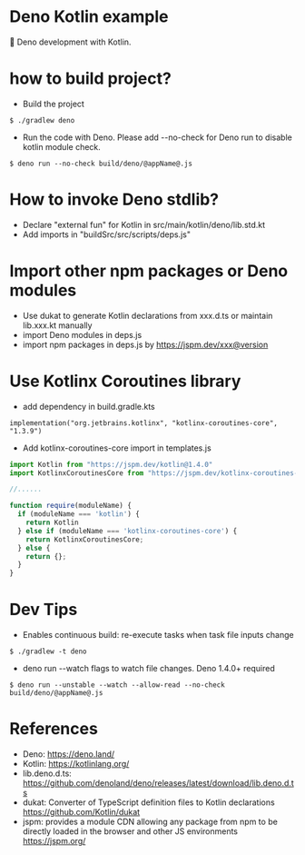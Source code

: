 Deno Kotlin example
===================
🦕 Deno development with Kotlin.

# how to build project?

* Build the project

```
$ ./gradlew deno
```

* Run the code with Deno. Please add --no-check for Deno run to disable kotlin module check.

```
$ deno run --no-check build/deno/@appName@.js
```

# How to invoke Deno stdlib?

* Declare "external fun" for Kotlin in src/main/kotlin/deno/lib.std.kt
* Add imports in "buildSrc/src/scripts/deps.js"

# Import other npm packages or Deno modules

* Use dukat to generate Kotlin declarations from xxx.d.ts or maintain lib.xxx.kt manually
* import Deno modules in deps.js
* import npm packages in deps.js by https://jspm.dev/xxx@version

# Use Kotlinx Coroutines library

* add dependency in build.gradle.kts

```
implementation("org.jetbrains.kotlinx", "kotlinx-coroutines-core", "1.3.9")
```

* Add kotlinx-coroutines-core import in templates.js

```javascript
import Kotlin from "https://jspm.dev/kotlin@1.4.0"
import KotlinxCoroutinesCore from "https://jspm.dev/kotlinx-coroutines-core@1.3.9"

//......

function require(moduleName) {
  if (moduleName === 'kotlin') {
    return Kotlin
  } else if (moduleName === 'kotlinx-coroutines-core') {
    return KotlinxCoroutinesCore;
  } else {
    return {};
  }
}
```

# Dev Tips

* Enables continuous build: re-execute tasks when task file inputs change

```
$ ./gradlew -t deno
```

* deno run --watch flags to watch file changes. Deno 1.4.0+ required

```
$ deno run --unstable --watch --allow-read --no-check build/deno/@appName@.js
```

# References

* Deno: https://deno.land/
* Kotlin: https://kotlinlang.org/
* lib.deno.d.ts: https://github.com/denoland/deno/releases/latest/download/lib.deno.d.ts
* dukat: Converter of TypeScript definition files to Kotlin declarations https://github.com/Kotlin/dukat
* jspm: provides a module CDN allowing any package from npm to be directly loaded in the browser and other JS environments https://jspm.org/
